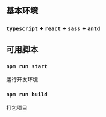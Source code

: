 ## 基本环境

### `typescript` + `react` + `sass` + `antd`

## 可用脚本

### `npm run start`

运行开发环境

### `npm run build`

打包项目
